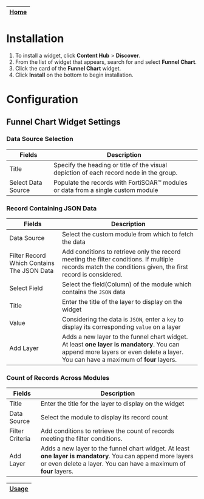 | [Home](../README.md) |
|----------------------|

# Installation

1. To install a widget, click **Content Hub** > **Discover**.
2. From the list of widget that appears, search for and select **Funnel Chart**.
3. Click the card of the **Funnel Chart** widget.
4. Click **Install** on the bottom to begin installation.

# Configuration

## Funnel Chart Widget Settings

### Data Source Selection

| Fields             | Description                                                                            |
|--------------------|----------------------------------------------------------------------------------------|
| Title              | Specify the heading or title of the visual depiction of each record node in the group. |
| Select Data Source | Populate the records with FortiSOAR&trade; modules or data from a single custom module |

### Record Containing JSON Data

| Fields                                     | Description                                                                                                                                                                     |
|--------------------------------------------|---------------------------------------------------------------------------------------------------------------------------------------------------------------------------------|
| Data Source                                | Select the custom module from which to fetch the data                                                                                                                           |
| Filter Record Which Contains The JSON Data | Add conditions to retrieve only the record meeting the filter conditions. If multiple records match the conditions given, the first record is considered.                       |
| Select Field                               | Select the field(Column) of the module which contains the `JSON` data                                                                                                           |
| Title                                      | Enter the title of the layer to display on the widget                                                                                                                           |
| Value                                      | Considering the data is `JSON`, enter a `key` to display its corresponding `value` on a layer                                                                                   |
| Add Layer                                  | Adds a new layer to the funnel chart widget. At least **one layer is mandatory**. You can append more layers or even delete a layer. You can have a maximum of **four** layers. |

### Count of Records Across Modules

| Fields          | Description                                                                                                                                                                     |
|-----------------|---------------------------------------------------------------------------------------------------------------------------------------------------------------------------------|
| Title           | Enter the title for the layer to display on the widget                                                                                                                          |
| Data Source     | Select the module to display its record count                                                                                                                                   |
| Filter Criteria | Add conditions to retrieve the count of records meeting the filter conditions.                                                                                                  |
| Add Layer       | Adds a new layer to the funnel chart widget. At least **one layer is mandatory**. You can append more layers or even delete a layer. You can have a maximum of **four** layers. |

| [Usage](./usage.md) |
|---------------------|